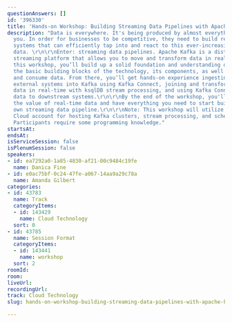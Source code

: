 ```yaml
---
questionAnswers: []
id: '396330'
title: 'Hands-on Workshop: Building Streaming Data Pipelines with Apache Kafka'
description: "Data is everywhere. It's being produced by almost everything around
  you. In order for businesses to be competitive, they need to build resilient, scalable
  systems that can efficiently tap into and react to this ever-increasing volume of
  data. \r\n\r\nEnter: streaming data pipelines. Apache Kafka is a distributed event
  streaming platform that allows you to move and transform data in real-time. Throughout
  this workshop, you’ll build up a solid foundation and understanding of Kafka, learning
  the basic building blocks of the technology, its components, as well as how to produce
  and consume data. From there, you’ll get hands-on experience ingesting data from
  external systems into Kafka using Kafka Connect, joining and transforming Kafka
  data in real-time with ksqlDB stream processing, and using Kafka Connect to move
  data to downstream systems.\r\n\r\nBy the end of the workshop, you'll understand
  the value of real-time data and have everything you need to start building your
  own streaming data pipeline.\r\n\r\nNote: This workshop will utilize a free Confluent
  Cloud account for hosting Kafka clusters, stream processing, and schema registry.
  Participants require some programming knowledge."
startsAt: 
endsAt: 
isServiceSession: false
isPlenumSession: false
speakers:
- id: ea7292a0-1a85-4830-af21-00c9484c19fe
  name: Danica Fine
- id: e0ac75bf-0c24-47fe-a067-14aa9a29c78a
  name: Amanda Gilbert
categories:
- id: 43783
  name: Track
  categoryItems:
  - id: 143429
    name: Cloud Technology
  sort: 0
- id: 43785
  name: Session Format
  categoryItems:
  - id: 143441
    name: workshop
  sort: 2
roomId: 
room: 
liveUrl: 
recordingUrl: 
track: Cloud Technology
slug: hands-on-workshop-building-streaming-data-pipelines-with-apache-kafka

---
```

